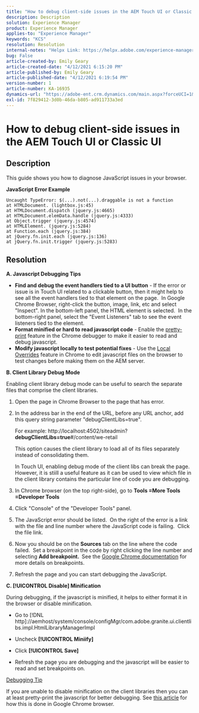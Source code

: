 ```yaml
---
title: "How to debug client-side issues in the AEM Touch UI or Classic UI"
description: Description
solution: Experience Manager
product: Experience Manager
applies-to: "Experience Manager"
keywords: "KCS"
resolution: Resolution
internal-notes: "Helpx Link: https://helpx.adobe.com/experience-manager/kb/How-to-debug-javascript-errors-in-AEM.html"
bug: False
article-created-by: Emily Geary
article-created-date: "4/12/2021 6:15:20 PM"
article-published-by: Emily Geary
article-published-date: "4/12/2021 6:19:54 PM"
version-number: 1
article-number: KA-16935
dynamics-url: "https://adobe-ent.crm.dynamics.com/main.aspx?forceUCI=1&pagetype=entityrecord&etn=knowledgearticle&id=2eb50a08-bb9b-eb11-b1ac-000d3a3680d8"
exl-id: 7f829412-3d0b-46da-b805-ad911733a3ed
---
```

# How to debug client-side issues in the AEM Touch UI or Classic UI

## Description


This guide shows you how to diagnose JavaScript issues in your browser.

<b>JavaScript Error Example</b>




```
Uncaught TypeError: $(...).not(...).draggable is not a function
at HTMLDocument. (lightbox.js:45)
at HTMLDocument.dispatch (jquery.js:4665)
at HTMLDocument.elemData.handle (jquery.js:4333)
at Object.trigger (jquery.js:4574)
at HTMLElement. (jquery.js:5284)
at Function.each (jquery.js:384)
at jQuery.fn.init.each (jquery.js:136)
at jQuery.fn.init.trigger (jquery.js:5283)
```



## Resolution


<b>A. Javascript Debugging Tips</b>

- <b>Find and debug the event handlers tied to a UI button</b> - If the error or issue is in Touch UI related to a clickable button, then it might help to see all the event handlers tied to that element on the page.  In Google Chrome Browser, right-click the button, image, link, etc and select "Inspect". In the bottom-left panel, the HTML element is selected.  In the bottom-right panel, select the "Event Listeners" tab to see the event listeners tied to the element.
- <b>Format minified or hard to read javascript code</b> - Enable the [pretty-print](https://developers.google.com/web/tools/chrome-devtools/javascript/pretty-print) feature in the Chrome debugger to make it easier to read and debug javascript.
- <b>Modify javascript locally to test potential fixes</b> - Use the [Local Overrides](https://developers.google.com/web/updates/2018/01/devtools#overrides) feature in Chrome to edit javascript files on the browser to test changes before making them on the AEM server.


<b>B. Client Library Debug Mode</b>

Enabling client library debug mode can be useful to search the separate files that comprise the client libraries.

1. Open the page in Chrome Browser to the page that has error.
2. In the address bar in the end of the URL, before any URL anchor, add this query string parameter "debugClientLibs=true".

   For example: http://localhost:4502/siteadmin?<b>debugClientLibs=true</b>#/content/we-retail

   This option causes the client library to load all of its files separately instead of consolidating them.

   In Touch UI, enabling debug mode of the client libs can break the page.  However, it is stiill a useful feature as it can be used to view which file in the client library contains the particular line of code you are debugging.
3. In Chrome browser (on the top right-side), go to <b>Tools =More Tools =Developer Tools</b>
4. Click "Console" of the "Developer Tools" panel.
5. The JavaScript error should be listed.  On the right of the error is a link with the file and line number where the JavaScript code is failing.  Click the file link.
6. Now you should be on the <b>Sources</b> tab on the line where the code failed.  Set a breakpoint in the code by right clicking the line number and selecting <b>Add breakpoint.  </b>See the [Google Chrome documentation](https://developers.google.com/web/tools/chrome-devtools/javascript/breakpoints) for more details on breakpoints.
7. Refresh the page and you can start debugging the JavaScript.


<b>C. [!UICONTROL Disable] Minification</b>

During debugging, if the javascript is minified, it helps to either format it in the browser or disable minification.

- Go to [!DNL http]://aemhost/system/console/configMgr/com.adobe.granite.ui.clientlibs.impl.HtmlLibraryManagerImpl


- Uncheck <b>[!UICONTROL Miniify]</b>


- Click <b>[!UICONTROL Save]</b>


- Refresh the page you are debugging and the javascript will be easier to read and set breakpoints on.


<u>Debugging Tip</u>

If you are unable to disable minification on the client libraries then you can at least pretty-print the javascript for better debugging. See [this article](https://developers.google.com/web/tools/chrome-devtools/javascript/pretty-print) for how this is done in Google Chrome browser.
